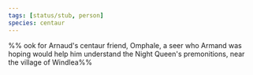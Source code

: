 ```yaml
---
tags: [status/stub, person]
species: centaur
---
```


%% ook for Arnaud's centaur friend, Omphale, a seer who Armand was hoping would help him understand the Night Queen's premonitions, near the village of Windlea%%
